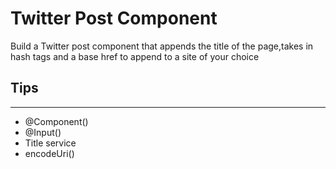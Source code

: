 # Twitter Post Component
Build a Twitter post component that appends  the title of the page,takes in hash tags and a base href to append to a site 
of your choice
## Tips
---
- @Component()
- @Input()
- Title service
- encodeUri()
